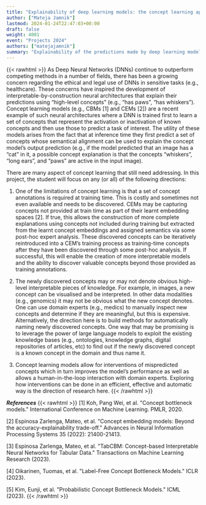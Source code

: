 ```yaml
---
title: "Explainability of deep learning models: the concept learning approach"
author: ["Mateja Jamnik"]
lastmod: 2024-01-24T22:47:03+00:00
draft: false
weight: 4001
event: "Projects 2024"
authors: ["matejajamnik"]
summary: "Explainability of the predictions made by deep learning models is paramount in sensitive domains as well as for better decision making in general. We look at how to make deep learning models inherently explainable using a a concept learning approach."
---
```

{{< rawhtml >}}
As Deep Neural Networks (DNNs) continue to outperform competing methods in a number of fields, there has been a growing concern regarding the ethical and legal use of DNNs in sensitive tasks (e.g., healthcare). These concerns have inspired the development of interpretable-by-construction neural architectures that explain their predictions using “high-level concepts” (e.g., “has paws”, “has whiskers”). Concept learning models (e.g., CBMs [1] and CEMs [2]) are a recent example of such neural architectures where a DNN is trained first to learn a set of concepts that represent the activation or inactivation of known concepts and then use those to predict a task of interest. The utility of these models arises from the fact that at inference time they first predict a set of concepts whose semantical alignment can be used to explain the concept model’s output prediction (e.g., if the model predicted that an image has a “cat” in it, a possible concept explanation is that the concepts “whiskers”, “long ears”, and “paws” are active in the input image).

There are many aspect of concept learning that still need addressing. In this project, the student will focus on any (or all) of the following directions:

1. One of the limitations of concept learning is that a set of concept annotations is required at training time. This is costly and sometimes not even available and needs to be discovered. CEMs may be capturing concepts not provided at train time as part of their learnt embedding spaces [2]. If true, this allows the construction of more complete explanations using concepts not included during training but extracted from the learnt concept embeddings and assigned semantics via some post-hoc expert analysis. These discovered concepts can be iteratively reintroduced into a CEM’s training process as training-time concepts after they have been discovered through some post-hoc analysis. If successful, this will enable the creation of more interpretable models and the ability to discover valuable concepts beyond those provided as training annotations.

2. The newly discovered concepts may or may not denote obvious high-level interpretable pieces of knowledge. For example, in images, a new concept can be visualised and be interpreted. In other data modalities (e.g., genomics) it may not be obvious what the new concept denotes. One can use domain experts (e.g., medics) to manually inspect new concepts and determine if they are meaningful, but this is expensive. Alternatively, the direction here is to build methods for automatically naming newly discovered concepts. One way that may be promising is to leverage the power of large language models to exploit the existing knowledge bases (e.g., ontologies, knowledge graphs, digital repositories of articles, etc) to find out if the newly discovered concept is a known concept in the domain and thus name it.

3. Concept learning models allow for interventions of mispredicted concepts which in turn improves the model’s performance as well as allows a human-in-the-loop interaction with domain experts. Exploring how interventions can be done in an efficient, effective and automatic way is the direction of research here.
{{< /rawhtml >}}

***References***
{{< rawhtml >}}
[1] Koh, Pang Wei, et al. "Concept bottleneck models."  International Conference on Machine Learning. PMLR, 2020.

[2] Espinosa Zarlenga, Mateo, et al. "Concept embedding models: Beyond the accuracy-explainability trade-off."  Advances in Neural Information Processing Systems 35 (2022): 21400-21413.

[3] Espinosa Zarlenga, Mateo, et al. "TabCBM: Concept-based Interpretable Neural Networks for Tabular Data."  Transactions on Machine Learning Research  (2023).

[4] Oikarinen, Tuomas, et al. "Label-Free Concept Bottleneck Models."  ICLR  (2023).

[5] Kim, Eunji, et al. "Probabilistic Concept Bottleneck Models."  ICML  (2023).
{{< /rawhtml >}}